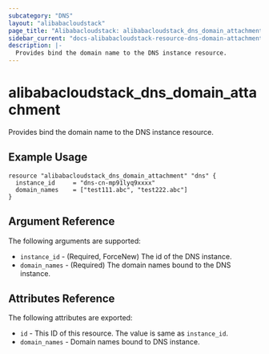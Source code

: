 ```yaml
---
subcategory: "DNS"
layout: "alibabacloudstack"
page_title: "Alibabacloudstack: alibabacloudstack_dns_domain_attachment"
sidebar_current: "docs-alibabacloudstack-resource-dns-domain-attachment"
description: |-
  Provides bind the domain name to the DNS instance resource.
---
```


# alibabacloudstack\_dns\_domain\_attachment

Provides bind the domain name to the DNS instance resource.


## Example Usage

```
resource "alibabacloudstack_dns_domain_attachment" "dns" {
  instance_id     = "dns-cn-mp91lyq9xxxx"
  domain_names    = ["test111.abc", "test222.abc"]
}
```
## Argument Reference

The following arguments are supported:

* `instance_id` - (Required, ForceNew) The id of the DNS instance.
* `domain_names` - (Required) The domain names bound to the DNS instance.

## Attributes Reference

The following attributes are exported:

* `id` - This ID of this resource. The value is same as `instance_id`. 
* `domain_names` - Domain names bound to DNS instance.


